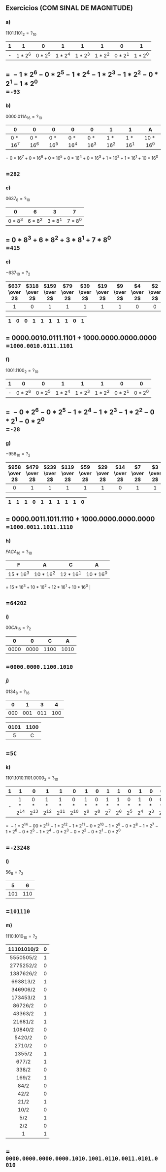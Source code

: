 ## Exercicios (COM SINAL DE MAGNITUDE)
### a)
$1101.1101_{2} = ?_{10}$

| 1 | 1 | 0 | 1 | 1 | 1 | 0 | 1 |  
|:-:|:-:|:-:|:-:|:-:|:-:|:-:|:-:|
| -  | $1 * 2^6$ | $0 * 2^5$ | $1 * 2^4$ | $1 * 2^3$ | $1 * 2^2$ | $0 * 2^1$ | $1 * 2^0$ |
 
$= \ - 1 * 2^6  -0 * 2^5 -1 * 2^4  -1 * 2^3  -1 * 2^2  -0 * 2^1  -1 * 2^0$   
$=$`-93`
---
### b)
$0000.011A_{16} = ?_{10}$

| 0 | 0 | 0 | 0 | 0 | 1 | 1 | A | 
|:-:|:-:|:-:|:-:|:-:|:-:|:-:|:-:|  
| $0 * 16^7$ | $0 * 16^6$ | $0 * 16^5$ | $0 * 16^4$ | $0 * 16^3$ | $1 * 16^2$ | $1 * 16^1$ | $10 * 16^0$ |

$= \ 0 * 16^7 + 0 * 16^6 + 0 * 16^5 + 0 * 16^4 + 0 * 16^3 + 1 * 16^2 + 1 * 16^1 + 10 * 16^0$  

$=$`282`
---
### c)
$0637_8 = ?_{10}$

| 0 | 6 | 3 | 7 |
|:-:|:-:|:-:|:-:|
| $0 * 8^3$ | $6 * 8^2$ | $3 * 8^1$ | $7 * 8^0$ |


$= \ 0 * 8^3 + 6 * 8^2 + 3 * 8^1 + 7 * 8^0$  
$=$`415`
---
### e)
$-637_{10} = ?_2$

| $637 \over 2$ | $318 \over 2$ | $159 \over 2$ | $79 \over 2$ | $39 \over 2$ | $19 \over 2$ | $9 \over 2$ | $4 \over 2$ | $2 \over 2$ | 1 |
|:-:|:-:|:-:|:-:|:-:|:-:|:-:|:-:|:-:|:-:|
| 1 | 0 | 1 | 1 | 1 | 1 | 1 | 0 | 0 | 1 |

| 1 | 0 | 0 | 1 | 1 | 1 | 1 | 1 | 0 | 1 |
|-|-|-|-|-|-|-|-|-|-|

$= \ 0000.0010.0111.1101 + 1000.0000.0000.0000$  
$=$`1000.0010.0111.1101`
---
### f)
$1001.1100_{2} = ?_{10}$

| 1 | 0 | 0 | 1 | 1 | 1 | 0 | 0 |
|:-:|:-:|:-:|:-:|:-:|:-:|:-:|:-:|
| - | $0 * 2^6$ | $0 * 2^5$ | $1 * 2^4$ | $1 * 2^3$ | $1 * 2^2$ | $0 * 2^1$ | $0 * 2^0$ | 

$= \ -0 * 2^6 - 0 * 2^5 - 1 * 2^4 - 1 * 2^3 - 1 * 2^2 - 0 * 2^1 - 0 * 2^0$  
$=$`-28`
---
### g)
$-958_{10} = ?_2$

| $958 \over 2$ | $479 \over 2$ | $239 \over 2$ | $119 \over 2$ | $59 \over 2$ | $29 \over 2$ | $14 \over 2$ | $7 \over 2$ | $3 \over 2$ | 1 |
|:-:|:-:|:-:|:-:|:-:|:-:|:-:|:-:|:-:|:-:|
| 0 | 1 | 1 | 1 | 1 | 1 | 0 | 1 | 1 | 1

| 1 | 1 | 1 | 0 | 1 | 1 | 1 | 1 | 1 | 0  
|:-:|:-:|:-:|:-:|:-:|:-:|:-:|:-:|:-:|:-:|

$= \ 0000.0011.1011.1110 + 1000.0000.0000.0000$  
$=$`1000.0011.1011.1110`
---
### h)
$FACA_{16} = ?_{10}$

| F | A | C | A |
|:-:|:-:|:-:|:-:|
| $15 * 16^3$ | $10 * 16^2$ | $12 * 16^1$ | $10 * 16^0$ | 

$= \ 15 * 16^3 + 10 * 16^2 + 12 * 16^1 + 10 * 16^0$ |

$=$`64202`
---
### i)
$00CA_{16} = ?_2$

| 0 | 0 | C | A | 
|:-:|:-:|:-:|:-:|
|0000|0000|1100|1010|

$=$`0000.0000.1100.1010`
---
### j)
$0134_8 = ?_{16}$

| 0 | 1 | 3 | 4 | 
|:-:|:-:|:-:|:-:|
|000|001|011|100|

|0101|1100|
|:-:|:-:|
| 5 | C | 

$=$`5C`
---
### k)
$1101.1010.1101.0000_2 = ?_{10}$

|1|1|0|1|1|0|1|0|1|1|0|1|0|0|0|0
|:-:|:-:|:-:|:-:|:-:|:-:|:-:|:-:|:-:|:-:|:-:|:-:|:-:|:-:|:-:|:-:|
|-|$1 * 2^{14}$|$0 * 2^{13}$|$1 * 2^{12}$|$1 * 2^{11}$|$0 * 2^{10}$|$1 * 2^9$|$0 * 2^8$|$1 * 2^7$|$1 * 2^6$ | $0 * 2^5$ | $1 * 2^4$ | $0 * 2^3$ | $0 * 2^2$ | $0 * 2^1$ | $0 * 2^0$ | 

$= \ -1 * 2^{14}-00 * 2^{13}-1 * 2^{12}-1 * 2^{11}-0 * 2^{10}-1 * 2^9-0 * 2^8-1 * 2^7-1 * 2^6-0 * 2^5-1 * 2^4-0 * 2^3 -0 * 2^2  -0 * 2^1 -0 * 2^0$

$=$`-23248`
---
### l)
$56_8 = ?_2$

|5|6|
|:-:|:-:|
|101|110|

$=$`101110`
---
### m)
$1110.1010_{10} = ?_2$

| $11101010 / 2$ | 0
|:-:|:-:|
| $5550505 / 2$ | 1
| $2775252 / 2$ | 0
| $1387626  /2$ | 0
| $693813 / 2$ | 1
| $346906 / 2$ | 0
| $173453 /2$ | 1
| $86726 /2$ | 0
| $43363 / 2$ | 1
| $21681 /2$ | 1
| $10840 /2$| 0
| $5420 / 2$ | 0
| $2710 / 2$ | 0
| $1355 / 2$ | 1
| $677 / 2$ | 1
| $338 / 2$ | 0
| $169/ 2$ | 1
| $84 / 2$ | 0
| $42 /2$ | 0
| $21 / 2$ | 1
| $10 /2$ |0
| $5 /2$ | 1
| $2  /2$ | 0
| 1 | 1 |

$=$ `0000.0000.0000.0000.1010.1001.0110.0011.0101.0010`
---



 

